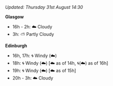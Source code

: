 *Updated: Thursday 31st August 14:30*

**Glasgow**

* 16h - 2h: :cloud: Cloudy
* 3h: :partly_sunny: Partly Cloudy

**Edinburgh**

* 16h, 17h: :cyclone: Windy (:cloud:)
* 18h: :cyclone: Windy (:cloud:) [:cloud: as of 14h, :cyclone:(:cloud:) as of 16h]
* 19h: :cyclone: Windy (:cloud:) [:cloud: as of 15h]
* 20h - 3h: :cloud: Cloudy
